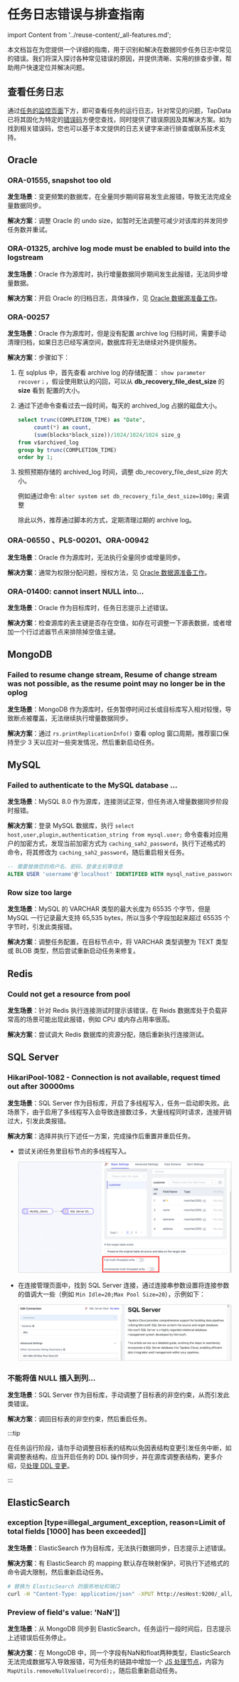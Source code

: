 # 任务日志错误与排查指南
import Content from '../reuse-content/_all-features.md';

<Content />

本文档旨在为您提供一个详细的指南，用于识别和解决在数据同步任务日志中常见的错误。我们将深入探讨各种常见错误的原因，并提供清晰、实用的排查步骤，帮助用户快速定位并解决问题。



## 查看任务日志

通过[任务的监控页面](../user-guide/data-pipeline/copy-data/monitor-task#error-code)下方，即可查看任务的运行日志，针对常见的问题，TapData 已将其固化为特定的[错误码](error-code.md)方便您查找，同时提供了错误原因及其解决方案。如为找到相关错误码，您也可以基于本文提供的日志关键字来进行排查或联系技术支持。

## Oracle

### ORA-01555, snapshot too old

**发生场景**：变更频繁的数据库，在全量同步期间容易发生此报错，导致无法完成全量数据同步。

**解决方案**：调整 Oracle 的 undo size，如暂时无法调整可减少对该库的并发同步任务数并重试。



### ORA-01325, archive log mode must be enabled to build into the logstream

**发生场景**：Oracle 作为源库时，执行增量数据同步期间发生此报错，无法同步增量数据。

**解决方案**：开启 Oracle 的归档日志，具体操作，见 [Oracle 数据源准备工作](../prerequisites/on-prem-databases/oracle.md)。



### ORA-00257

**发生场景**：Oracle 作为源库时，但是没有配置 archive log 归档时间，需要手动清理归档，如果日志已经写满空间，数据库将无法继续对外提供服务。

**解决方案**：步骤如下：

1. 在 sqlplus 中，首先查看 archive log 的存储配置： `show parameter recover；`，假设使用默认的闪回，可以从 **db_recovery_file_dest_size** 的 **size** 看到 配置的大小。

2. 通过下述命令查看过去一段时间，每天的 archived_log 占据的磁盘大小。

   ```sql
   select trunc(COMPLETION_TIME) as "Date",
        count(*) as count,
        (sum(blocks*block_size))/1024/1024/1024 size_g
   from v$archived_log
   group by trunc(COMPLETION_TIME)
   order by 1;
   ```

   

3. 按照预期存储的 archived_log 时间，调整 db_recovery_file_dest_size 的大小。

   例如通过命令: `alter system set db_recovery_file_dest_size=100g;` 来调整

   除此以外，推荐通过脚本的方式，定期清理过期的 archive log。



### ORA-06550 、PLS-00201、ORA-00942

**发生场景**：Oracle 作为源库时，无法执行全量同步或增量同步。

**解决方案**：通常为权限分配问题，授权方法，见 [Oracle 数据源准备工作](../prerequisites/on-prem-databases/oracle.md)。



### ORA-01400: cannot insert NULL into...

**发生场景**：Oracle 作为目标库时，任务日志提示上述错误。

**解决方案**：检查源库的表主键是否存在空值，如存在可调整一下源表数据，或者增加一个行过滤器节点来排除掉空值主键。



## MongoDB

###  Failed to resume change stream, Resume of change stream was not possible, as the resume point may no longer be in the oplog

**发生场景**：MongoDB 作为源库时，任务暂停时间过长或目标库写入相对较慢，导致断点被覆盖，无法继续执行增量数据同步。

**解决方案**：通过 `rs.printReplicationInfo()` 查看 oplog 窗口周期，推荐窗口保持至少 3 天以应对一些突发情况，然后重新启动任务。



## MySQL

### Failed to authenticate to the MySQL database ...

**发生场景**：MySQL 8.0 作为源库，连接测试正常，但任务进入增量数据同步阶段时报错。

**解决方案**：登录 MySQL 数据库，执行 `select host,user,plugin,authentication_string from mysql.user;` 命令查看对应用户的加密方式，发现当前加密方式为 `caching_sah2_password`，执行下述格式的命令，将其修改为 `caching_sah2_password`，随后重启相关任务。

```sql
-- 需要替换您的用户名、密码、登录主机等信息
ALTER USER 'username'@'localhost' IDENTIFIED WITH mysql_native_password BY 'password';
```



### Row size too large

**发生场景**：MySQL 的 VARCHAR 类型的最大长度为 65535 个字节，但是 MySQL 一行记录最大支持 65,535 bytes，所以当多个字段加起来超过 65535 个字节时，引发此类报错。

**解决方案**：调整任务配置，在目标节点中，将 VARCHAR 类型调整为 TEXT 类型 或 BLOB 类型，然后尝试重新启动任务来修复。



## Redis

### Could not get a resource from pool

**发生场景**：针对 Redis 执行连接测试时提示该错误，在 Reids 数据库处于负载非常高的场景可能出现此报错，例如 CPU 或内存占用率很高。

**解决方案**：尝试调大 Redis 数据库的资源分配，随后重新执行连接测试。



## SQL Server

###  HikariPool-1082 - Connection is not available, request timed out after 30000ms

**发生场景**：SQL Server 作为目标库，开启了多线程写入，任务一启动即失败。此场景下，由于启用了多线程写入会导致连接数过多，大量线程同时请求，连接开销过大，引发此类报错。

**解决方案**：选择并执行下述任一方案，完成操作后重置并重启任务。

* 尝试关闭任务里目标节点的多线程写入。

  ![多线程写入](../images/multi_thread_write.png)

* 在连接管理页面中，找到 SQL Server 连接，通过连接串参数设置将连接参数的值调大一些（例如 `Min Idle=20;Max Pool Size=20`），示例如下：

  ![连接串参数设置](../images/sql_server_connection_settings.png)



### 不能将值 NULL 插入到列...

**发生场景**：SQL Server 作为目标库，手动调整了目标表的非空约束，从而引发此类错误。

**解决方案**：调回目标表的非空约束，然后重启任务。

:::tip

在任务运行阶段，请勿手动调整目标表的结构以免因表结构变更引发任务中断，如需调整表结构，应当开启任务的 DDL 操作同步，并在源库调整表结构，更多介绍，见[处理 DDL 变更](../best-practice/handle-schema-change.md)。

:::

## ElasticSearch

### exception [type=illegal_argument_exception, reason=Limit of total fields [1000] has been exceeded]]

**发生场景**：ElasticSearch 作为目标库，无法执行数据同步，日志提示上述错误。

**解决方案**：有 ElasticSearch 的 mapping 默认存在映射保护，可执行下述格式的命令调大限制，然后重新启动任务。

```bash
# 替换为 ElasticSearch 的服务地址和端口
curl -H "Content-Type: application/json" -XPUT http://esHost:9200/_all/_settings -d '{"index.mapping.total_fields.limit": 5000}'
```



### Preview of field's value: 'NaN']]

**发生场景**：从 MongoDB 同步到 ElasticSearch，任务运行一段时间后，日志提示上述错误后任务停止。

**解决方案**：在 MongoDB 中，同一个字段有NaN和float两种类型，ElasticSearch 无法完成数据写入导致报错，可为任务的链路中增加一个 [JS 处理节点](../user-guide/data-pipeline/data-development/process-node#js-process)，内容为 `MapUtils.removeNullValue(record);`，随后启重新启动任务。
